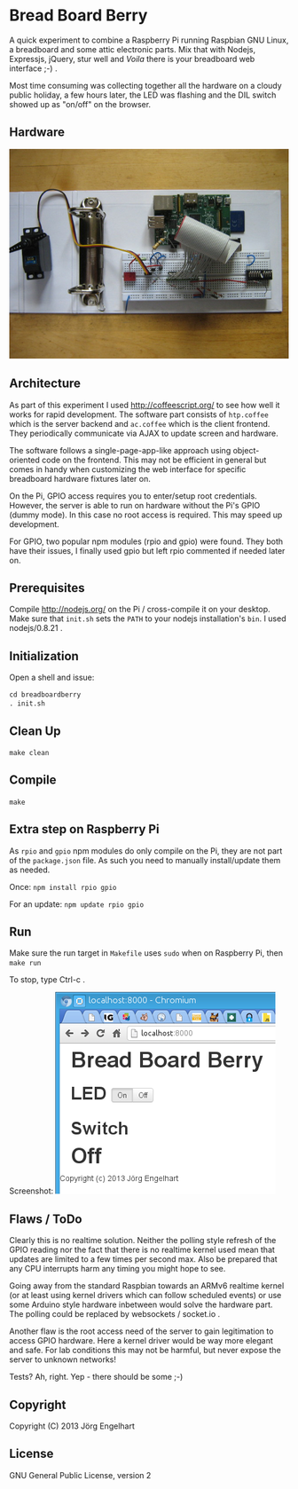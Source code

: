 Bread Board Berry
=================
A quick experiment to combine a Raspberry Pi running Raspbian GNU Linux, a breadboard and some attic electronic parts. Mix that with Nodejs, Expressjs, jQuery, stur well and *Voila* there is your breadboard web interface ;-) .

Most time consuming was collecting together all the hardware on a cloudy public holiday, a few hours later, the LED was flashing and the DIL switch showed up as "on/off" on the browser.

Hardware
--------
![hardware.jpg](hardware.jpg)

Architecture
------------
As part of this experiment I used <http://coffeescript.org/> to see how well it works for rapid development. The software part consists of `htp.coffee` which is the server backend and `ac.coffee` which is the client frontend. They periodically communicate via AJAX to update screen and hardware.

The software follows a single-page-app-like approach using object-oriented code on the frontend. This may not be efficient in general but comes in handy when customizing the web interface for specific breadboard hardware fixtures later on.

On the Pi, GPIO access requires you to enter/setup root credentials. However, the server is able to run on hardware without the Pi's GPIO (dummy mode). In this case no root access is required. This may speed up development.

For GPIO, two popular npm modules (rpio and gpio) were found. They both have their issues, I finally used gpio but left rpio commented if needed later on.

Prerequisites
-----------
Compile <http://nodejs.org/> on the Pi / cross-compile it on your desktop. Make sure that `init.sh` sets the `PATH` to your nodejs installation's `bin`. I used nodejs/0.8.21 .

Initialization
--------------
Open a shell and issue:
```
cd breadboardberry
. init.sh
```

Clean Up
--------
`make clean`

Compile
-------
`make`

Extra step on Raspberry Pi
--------------------------
As `rpio` and `gpio` npm modules do only compile on the Pi, they are not part of the `package.json` file. As such you need to manually install/update them as needed.

Once:
`npm install rpio gpio`

For an update:
`npm update rpio gpio`

Run
---
Make sure the run target in `Makefile` uses `sudo` when on Raspberry Pi, then
`make run`

To stop, type Ctrl-c .

Screenshot:
![screenshot.png](screenshot.png)

Flaws / ToDo
------------
Clearly this is no realtime solution. Neither the polling style refresh of the GPIO reading nor the fact that there is no realtime kernel used mean that updates are limited to a few times per second max. Also be prepared that any CPU interrupts harm any timing you might hope to see.

Going away from the standard Raspbian towards an ARMv6 realtime kernel (or at least using kernel drivers which can follow scheduled events) or use some Arduino style hardware inbetween would solve the hardware part. The polling could be replaced by websockets / socket.io .

Another flaw is the root access need of the server to gain legitimation to access GPIO hardware. Here a kernel driver would be way more elegant and safe. For lab conditions this may not be harmful, but never expose the server to unknown networks!

Tests? Ah, right. Yep - there should be some ;-)

Copyright
---------
Copyright (C) 2013 Jörg Engelhart


License
-------
GNU General Public License, version 2


